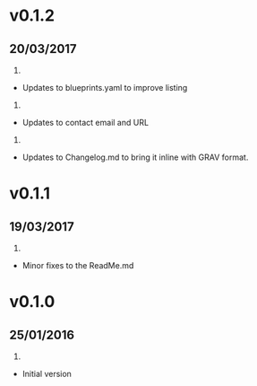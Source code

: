 # v0.1.2
## 20/03/2017

1. [](#improved)
  * Updates to blueprints.yaml to improve listing
1. [](#improved)
  * Updates to contact email and URL
1. [](#improved)
  * Updates to Changelog.md to bring it inline with GRAV format.

# v0.1.1
## 19/03/2017

1. [](#improved)
  * Minor fixes to the ReadMe.md

# v0.1.0
## 25/01/2016

1. [](#new)
  * Initial version
